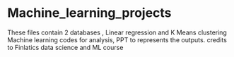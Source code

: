 # Machine_learning_projects
These files contain 2 databases , Linear regression and K Means clustering Machine learning codes for analysis, PPT to represents the outputs.
credits to Finlatics data science and ML course
